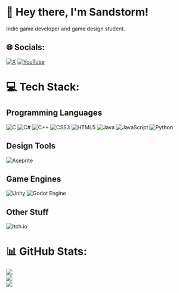 # 👋 Hey there, I'm Sandstorm!
Indie game developer and game design student.


## 🌐 Socials:
[![X](https://img.shields.io/badge/X-black.svg?logo=X&logoColor=white)](https://x.com/@sandstormdev) [![YouTube](https://img.shields.io/badge/YouTube-%23FF0000.svg?logo=YouTube&logoColor=white)](https://youtube.com/@@sandstormdev) 

# 💻 Tech Stack:
## Programming Languages
![C](https://img.shields.io/badge/c-%2300599C.svg?style=for-the-badge&logo=c&logoColor=white) ![C#](https://img.shields.io/badge/c%23-%23239120.svg?style=for-the-badge&logo=csharp&logoColor=white) ![C++](https://img.shields.io/badge/c++-%2300599C.svg?style=for-the-badge&logo=c%2B%2B&logoColor=white) ![CSS3](https://img.shields.io/badge/css3-%231572B6.svg?style=for-the-badge&logo=css3&logoColor=white) ![HTML5](https://img.shields.io/badge/html5-%23E34F26.svg?style=for-the-badge&logo=html5&logoColor=white) ![Java](https://img.shields.io/badge/java-%23ED8B00.svg?style=for-the-badge&logo=openjdk&logoColor=white) ![JavaScript](https://img.shields.io/badge/javascript-%23323330.svg?style=for-the-badge&logo=javascript&logoColor=%23F7DF1E) ![Python](https://img.shields.io/badge/python-3670A0?style=for-the-badge&logo=python&logoColor=ffdd54) 

## Design Tools
![Aseprite](https://img.shields.io/badge/Aseprite-FFFFFF?style=for-the-badge&logo=Aseprite&logoColor=#7D929E) 

## Game Engines
![Unity](https://img.shields.io/badge/unity-%23000000.svg?style=for-the-badge&logo=unity&logoColor=white) ![Godot Engine](https://img.shields.io/badge/GODOT-%23FFFFFF.svg?style=for-the-badge&logo=godot-engine)

## Other Stuff
![Itch.io](https://img.shields.io/badge/Itch-%23FF0B34.svg?style=for-the-badge&logo=Itch.io&logoColor=white) 

# 📊 GitHub Stats:
![](https://github-readme-stats.vercel.app/api?username=sandstormdeveloper&theme=dark&hide_border=false&include_all_commits=true&count_private=true)<br/>
![](https://github-readme-streak-stats.herokuapp.com/?user=sandstormdeveloper&theme=dark&hide_border=false)<br/>
![](https://github-readme-stats.vercel.app/api/top-langs/?username=sandstormdeveloper&theme=dark&hide_border=false&include_all_commits=true&count_private=true&layout=compact)

<!-- Proudly created with GPRM ( https://gprm.itsvg.in ) -->
